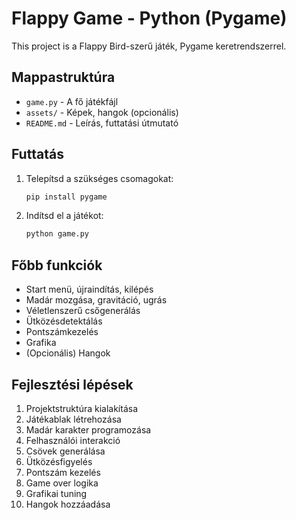 # Flappy Game - Python (Pygame)

This project is a Flappy Bird-szerű játék, Pygame keretrendszerrel.

## Mappastruktúra

- `game.py` - A fő játékfájl
- `assets/` - Képek, hangok (opcionális)
- `README.md` - Leírás, futtatási útmutató

## Futtatás

1. Telepítsd a szükséges csomagokat:
   ```bash
   pip install pygame
   ```
2. Indítsd el a játékot:
   ```bash
   python game.py
   ```

## Főbb funkciók
- Start menü, újraindítás, kilépés
- Madár mozgása, gravitáció, ugrás
- Véletlenszerű csőgenerálás
- Ütközésdetektálás
- Pontszámkezelés
- Grafika
- (Opcionális) Hangok

## Fejlesztési lépések
1. Projektstruktúra kialakítása
2. Játékablak létrehozása
3. Madár karakter programozása
4. Felhasználói interakció
5. Csövek generálása
6. Ütközésfigyelés
7. Pontszám kezelés
8. Game over logika
9. Grafikai tuning
10. Hangok hozzáadása
